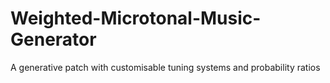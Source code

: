 # Weighted-Microtonal-Music-Generator
A generative patch with customisable tuning systems and probability ratios
